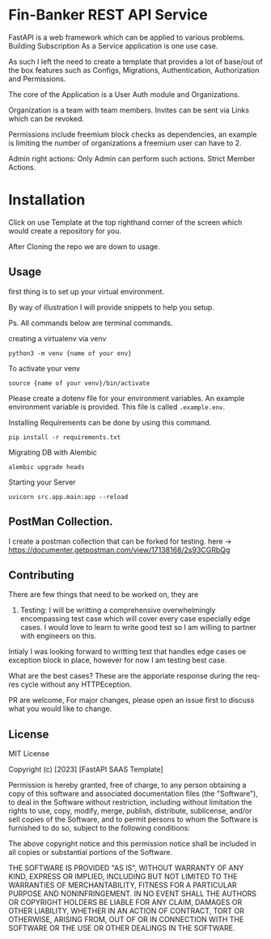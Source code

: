 # Fin-Banker  REST API Service
FastAPI is a web framework which can be applied to various problems. Building Subscription As a Service application is one use case.

As such I left the need to create a template that provides a lot of base/out of the box features such as 
Configs, Migrations, Authentication, Authorization and Permissions.

The core of the Application is a User Auth module and Organizations.

Organization is a team with team members. Invites can be sent via Links which can be revoked.

Permissions include freemium block checks as dependencies, an example is limiting the number of organizations a freemium user can have to 2.


Admin right actions: Only Admin can perform such actions.
Strict Member Actions.



# Installation
Click on use Template at the top righthand corner of the screen which would create a repository for you.

After Cloning the repo we are down to usage.

## Usage

first thing is to set up your virtual environment. 

By way of illustration I will provide snippets to help you setup.

Ps. All commands below are terminal commands.



creating a virtualenv via venv
```
python3 -m venv {name of your env}
```

To activate your venv

```
source {name of your venv}/bin/activate
```



Please create a dotenv file for your environment variables. An example environment variable is provided. This file is called ```.example.env```.

Installing Requirements can be done by using this command.


```
pip install -r requirements.txt

```

Migrating DB with Alembic

```
alembic upgrade heads
```

Starting your Server

```
uvicorn src.app.main:app --reload

```

## PostMan Collection.

I create a postman collection that can be forked for testing. here -> https://documenter.getpostman.com/view/17138168/2s93CGRbQg


## Contributing
There are few things that need to be worked on, they are 

1. Testing: I will be writting a comprehensive overwhelmingly encompassing test case which will cover every case especially edge cases. I would love to learn to write good test so I am willing to partner with engineers on this.

Intialy I was looking forward to writting test that handles edge cases oe exception block in place, however for now I am testing best case. 

What are the best cases? These are the apporiate response during the req-res cycle without any HTTPEception.


PR are welcome, For major changes, please open an issue first
to discuss what you would like to change.



## License


MIT License

Copyright (c) [2023] [FastAPI SAAS Template]

Permission is hereby granted, free of charge, to any person obtaining a copy
of this software and associated documentation files (the "Software"), to deal
in the Software without restriction, including without limitation the rights
to use, copy, modify, merge, publish, distribute, sublicense, and/or sell
copies of the Software, and to permit persons to whom the Software is
furnished to do so, subject to the following conditions:

The above copyright notice and this permission notice shall be included in all
copies or substantial portions of the Software.

THE SOFTWARE IS PROVIDED "AS IS", WITHOUT WARRANTY OF ANY KIND, EXPRESS OR
IMPLIED, INCLUDING BUT NOT LIMITED TO THE WARRANTIES OF MERCHANTABILITY,
FITNESS FOR A PARTICULAR PURPOSE AND NONINFRINGEMENT. IN NO EVENT SHALL THE
AUTHORS OR COPYRIGHT HOLDERS BE LIABLE FOR ANY CLAIM, DAMAGES OR OTHER
LIABILITY, WHETHER IN AN ACTION OF CONTRACT, TORT OR OTHERWISE, ARISING FROM,
OUT OF OR IN CONNECTION WITH THE SOFTWARE OR THE USE OR OTHER DEALINGS IN THE
SOFTWARE.